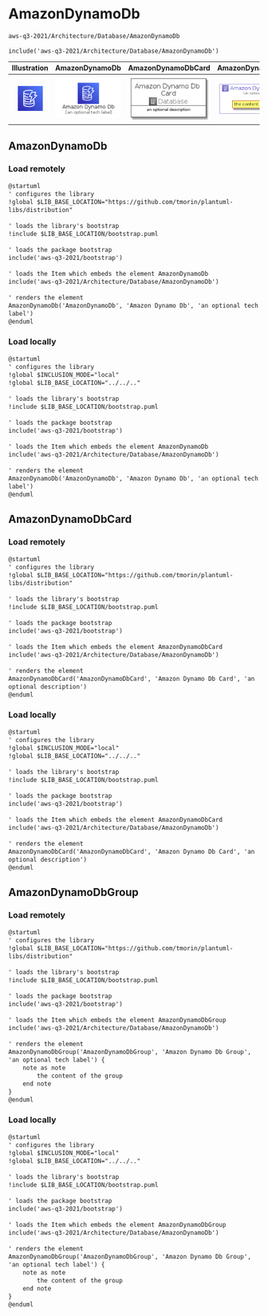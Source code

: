 # AmazonDynamoDb


```text
aws-q3-2021/Architecture/Database/AmazonDynamoDb
```

```text
include('aws-q3-2021/Architecture/Database/AmazonDynamoDb')
```



| Illustration | AmazonDynamoDb | AmazonDynamoDbCard | AmazonDynamoDbGroup |
| :---: | :---: | :---: | :---: |
| ![illustration for Illustration](../../../aws-q3-2021/Architecture/Database/AmazonDynamoDb.png) | ![illustration for AmazonDynamoDb](../../../aws-q3-2021/Architecture/Database/AmazonDynamoDb.Local.png) | ![illustration for AmazonDynamoDbCard](../../../aws-q3-2021/Architecture/Database/AmazonDynamoDbCard.Local.png) | ![illustration for AmazonDynamoDbGroup](../../../aws-q3-2021/Architecture/Database/AmazonDynamoDbGroup.Local.png) |




## AmazonDynamoDb

### Load remotely
```plantuml
@startuml
' configures the library
!global $LIB_BASE_LOCATION="https://github.com/tmorin/plantuml-libs/distribution"

' loads the library's bootstrap
!include $LIB_BASE_LOCATION/bootstrap.puml

' loads the package bootstrap
include('aws-q3-2021/bootstrap')

' loads the Item which embeds the element AmazonDynamoDb
include('aws-q3-2021/Architecture/Database/AmazonDynamoDb')

' renders the element
AmazonDynamoDb('AmazonDynamoDb', 'Amazon Dynamo Db', 'an optional tech label')
@enduml
```

### Load locally
```plantuml
@startuml
' configures the library
!global $INCLUSION_MODE="local"
!global $LIB_BASE_LOCATION="../../.."

' loads the library's bootstrap
!include $LIB_BASE_LOCATION/bootstrap.puml

' loads the package bootstrap
include('aws-q3-2021/bootstrap')

' loads the Item which embeds the element AmazonDynamoDb
include('aws-q3-2021/Architecture/Database/AmazonDynamoDb')

' renders the element
AmazonDynamoDb('AmazonDynamoDb', 'Amazon Dynamo Db', 'an optional tech label')
@enduml
```

## AmazonDynamoDbCard

### Load remotely
```plantuml
@startuml
' configures the library
!global $LIB_BASE_LOCATION="https://github.com/tmorin/plantuml-libs/distribution"

' loads the library's bootstrap
!include $LIB_BASE_LOCATION/bootstrap.puml

' loads the package bootstrap
include('aws-q3-2021/bootstrap')

' loads the Item which embeds the element AmazonDynamoDbCard
include('aws-q3-2021/Architecture/Database/AmazonDynamoDb')

' renders the element
AmazonDynamoDbCard('AmazonDynamoDbCard', 'Amazon Dynamo Db Card', 'an optional description')
@enduml
```

### Load locally
```plantuml
@startuml
' configures the library
!global $INCLUSION_MODE="local"
!global $LIB_BASE_LOCATION="../../.."

' loads the library's bootstrap
!include $LIB_BASE_LOCATION/bootstrap.puml

' loads the package bootstrap
include('aws-q3-2021/bootstrap')

' loads the Item which embeds the element AmazonDynamoDbCard
include('aws-q3-2021/Architecture/Database/AmazonDynamoDb')

' renders the element
AmazonDynamoDbCard('AmazonDynamoDbCard', 'Amazon Dynamo Db Card', 'an optional description')
@enduml
```

## AmazonDynamoDbGroup

### Load remotely
```plantuml
@startuml
' configures the library
!global $LIB_BASE_LOCATION="https://github.com/tmorin/plantuml-libs/distribution"

' loads the library's bootstrap
!include $LIB_BASE_LOCATION/bootstrap.puml

' loads the package bootstrap
include('aws-q3-2021/bootstrap')

' loads the Item which embeds the element AmazonDynamoDbGroup
include('aws-q3-2021/Architecture/Database/AmazonDynamoDb')

' renders the element
AmazonDynamoDbGroup('AmazonDynamoDbGroup', 'Amazon Dynamo Db Group', 'an optional tech label') {
    note as note
        the content of the group
    end note
}
@enduml
```

### Load locally
```plantuml
@startuml
' configures the library
!global $INCLUSION_MODE="local"
!global $LIB_BASE_LOCATION="../../.."

' loads the library's bootstrap
!include $LIB_BASE_LOCATION/bootstrap.puml

' loads the package bootstrap
include('aws-q3-2021/bootstrap')

' loads the Item which embeds the element AmazonDynamoDbGroup
include('aws-q3-2021/Architecture/Database/AmazonDynamoDb')

' renders the element
AmazonDynamoDbGroup('AmazonDynamoDbGroup', 'Amazon Dynamo Db Group', 'an optional tech label') {
    note as note
        the content of the group
    end note
}
@enduml
```

